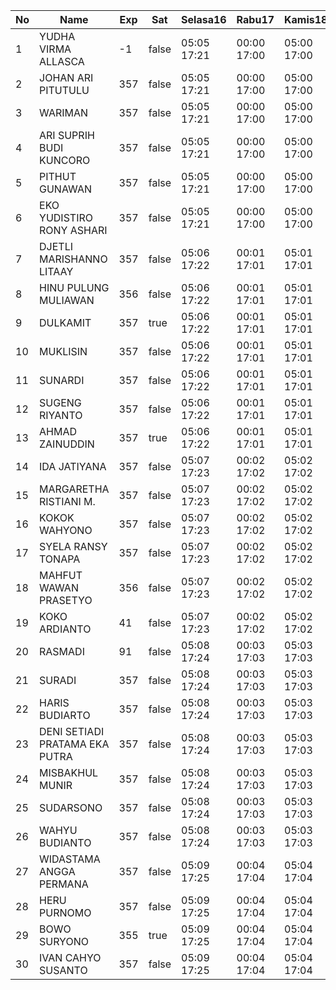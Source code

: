 | No | Name | Exp | Sat | Selasa16 | Rabu17 | Kamis18 | Jumat19 | Sabtu20 | Senin22 | Selasa23 |
|-----|-----|-----|-----|-----|-----|-----|-----|-----|-----|-----|
| 1 | YUDHA VIRMA ALLASCA | -1 | false | 05:05 17:21 | 00:00 17:00 | 05:00 17:00 | 05:18 17:00 | -- | 05:04 17:24 | 05:29 - |
| 2 | JOHAN ARI PITUTULU | 357 | false | 05:05 17:21 | 00:00 17:00 | 05:00 17:00 | 05:18 17:00 | -- | 05:04 17:24 | 05:29 - |
| 3 | WARIMAN | 357 | false | 05:05 17:21 | 00:00 17:00 | 05:00 17:00 | 05:18 17:00 | -- | 05:04 17:24 | 05:29 - |
| 4 | ARI SUPRIH BUDI KUNCORO | 357 | false | 05:05 17:21 | 00:00 17:00 | 05:00 17:00 | 05:18 17:00 | -- | 05:04 17:24 | 05:29 - |
| 5 | PITHUT GUNAWAN | 357 | false | 05:05 17:21 | 00:00 17:00 | 05:00 17:00 | 05:18 17:00 | -- | 05:04 17:24 | 05:29 - |
| 6 | EKO YUDISTIRO RONY ASHARI | 357 | false | 05:05 17:21 | 00:00 17:00 | 05:00 17:00 | 05:18 17:00 | -- | 05:04 17:24 | 05:29 - |
| 7 | DJETLI MARISHANNO LITAAY | 357 | false | 05:06 17:22 | 00:01 17:01 | 05:01 17:01 | 05:19 17:01 | -- | 05:05 17:25 | 05:30 - |
| 8 | HINU PULUNG MULIAWAN | 356 | false | 05:06 17:22 | 00:01 17:01 | 05:01 17:01 | 05:19 17:01 | -- | 05:05 17:25 | Exp |
| 9 | DULKAMIT | 357 | true | 05:06 17:22 | 00:01 17:01 | 05:01 17:01 | 05:19 17:01 | -- | 05:05 17:25 | 05:30 - |
| 10 | MUKLISIN | 357 | false | 05:06 17:22 | 00:01 17:01 | 05:01 17:01 | 05:19 17:01 | -- | 05:05 17:25 | 05:30 - |
| 11 | SUNARDI | 357 | false | 05:06 17:22 | 00:01 17:01 | 05:01 17:01 | 05:19 17:01 | -- | 05:05 17:25 | 05:30 - |
| 12 | SUGENG RIYANTO | 357 | false | 05:06 17:22 | 00:01 17:01 | 05:01 17:01 | 05:19 17:01 | -- | 05:05 17:25 | 05:30 - |
| 13 | AHMAD ZAINUDDIN | 357 | true | 05:06 17:22 | 00:01 17:01 | 05:01 17:01 | 05:20 17:01 | -- | 05:05 17:25 | 05:30 - |
| 14 | IDA JATIYANA | 357 | false | 05:07 17:23 | 00:02 17:02 | 05:02 17:02 | 05:20 17:02 | -- | 05:06 17:26 | 05:30 - |
| 15 | MARGARETHA RISTIANI M. | 357 | false | 05:07 17:23 | 00:02 17:02 | 05:02 17:02 | 05:20 17:02 | -- | 05:06 17:26 | 05:31 - |
| 16 | KOKOK WAHYONO | 357 | false | 05:07 17:23 | 00:02 17:02 | 05:02 17:02 | 05:20 17:02 | -- | 05:06 17:26 | 05:31 - |
| 17 | SYELA RANSY TONAPA | 357 | false | 05:07 17:23 | 00:02 17:02 | 05:02 17:02 | 05:20 17:02 | -- | 05:06 17:26 | 05:31 - |
| 18 | MAHFUT WAWAN PRASETYO | 356 | false | 05:07 17:23 | 00:02 17:02 | 05:02 17:02 | 05:20 17:02 | -- | 05:06 17:26 | Exp |
| 19 | KOKO ARDIANTO | 41 | false | 05:07 17:23 | 00:02 17:02 | 05:02 17:02 | 05:20 17:02 | -- | 05:06 17:26 | 05:31 - |
| 20 | RASMADI | 91 | false | 05:08 17:24 | 00:03 17:03 | 05:03 17:03 | 05:21 17:03 | -- | 05:07 17:27 | 05:31 - |
| 21 | SURADI | 357 | false | 05:08 17:24 | 00:03 17:03 | 05:03 17:03 | 05:21 17:03 | -- | 05:07 17:27 | 05:31 - |
| 22 | HARIS BUDIARTO | 357 | false | 05:08 17:24 | 00:03 17:03 | 05:03 17:03 | 05:21 17:03 | -- | 05:07 17:27 | 05:32 - |
| 23 | DENI SETIADI PRATAMA EKA PUTRA | 357 | false | 05:08 17:24 | 00:03 17:03 | 05:03 17:03 | 05:21 17:03 | -- | 05:07 17:27 | 05:32 - |
| 24 | MISBAKHUL MUNIR | 357 | false | 05:08 17:24 | 00:03 17:03 | 05:03 17:03 | 05:21 17:03 | -- | 05:07 17:27 | 05:32 - |
| 25 | SUDARSONO | 357 | false | 05:08 17:24 | 00:03 17:03 | 05:03 17:03 | 05:21 17:03 | -- | 05:07 17:27 | 05:32 - |
| 26 | WAHYU BUDIANTO | 357 | false | 05:08 17:24 | 00:03 17:03 | 05:03 17:03 | 05:21 17:03 | -- | 05:07 17:27 | 05:32 - |
| 27 | WIDASTAMA ANGGA PERMANA | 357 | false | 05:09 17:25 | 00:04 17:04 | 05:04 17:04 | 05:22 17:04 | -- | 05:08 17:28 | 05:32 - |
| 28 | HERU PURNOMO | 357 | false | 05:09 17:25 | 00:04 17:04 | 05:04 17:04 | 05:22 17:04 | -- | 05:08 17:28 | 05:32 - |
| 29 | BOWO SURYONO | 355 | true | 05:09 17:25 | 00:04 17:04 | 05:04 17:04 | 05:22 17:04 | 05:07 17:13 | 05:08 17:28 | 05:33 - |
| 30 | IVAN CAHYO SUSANTO | 357 | false | 05:09 17:25 | 00:04 17:04 | 05:04 17:04 | 05:22 17:04 | -- | 05:08 17:28 | 05:33 - |
